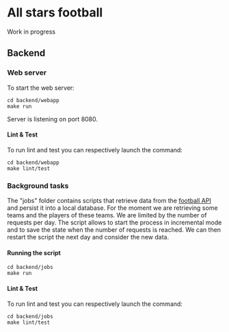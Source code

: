 # All stars football

Work in progress

## Backend

### Web server

To start the web server:
```
cd backend/webapp
make run
```

Server is listening on port 8080.

#### Lint & Test

To run lint and test you can respectively launch the command:

```
cd backend/webapp
make lint/test
```

### Background tasks

The "jobs" folder contains scripts that retrieve data from the [football API](https://www.api-football.com/) and persist it into a local database. For the moment we are retrieving some teams and the players of these teams.
We are limited by the number of requests per day. The script allows to start the process in incremental mode and to save the state when the number of requests is reached. We can then restart the script the next day and consider the new data.

#### Running the script

```
cd backend/jobs
make run
```

#### Lint & Test

To run lint and test you can respectively launch the command: 

```
cd backend/jobs
make lint/test
```
